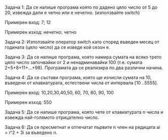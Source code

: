 Задача 1:
Да се напише програма която по дадено цяло число от 5 до 20, извежда дали е четно или е нечетно. (използвайте switch)

Примерен вход: 7; 12

Примерен изход: нечетно; четно

Задача 2:
Използвайте оператор switch като според въведен месец от годината (цяло число) да се изведе кой сезон е.

Задача 3:
Да се напише програма, която  намира сумата на всяко трето цяло число започвайки от 2 и ненадминавайки 100 (т.е. сумата 2+5+8+11+...+98). Програмата да се реализира по два различни начина.

Задача 4:
Да се състави програма, която ще изчисли сумата на 10, въведени от клавиатурата, естествени числа от интервала [10 ..5555].

Примерен вход: 10,20,30,40,50, 60, 70, 80, 90, 100 

Примерен изход: 550

Задача 5:
Да се напише програма, която чете от клавиатурата n числа и извежда най-голямото отрицателно число.

Задача 6:
Да се пресметнат и отпечатат първите n член на редицата ai = i^2 + 3i за въведено n.
